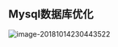 ## Mysql数据库优化

![image-20181014230443522](/var/folders/fr/4dpl599d5gj7gpt4csyc3x5m0000gn/T/abnerworks.Typora/image-20181014230443522.png)